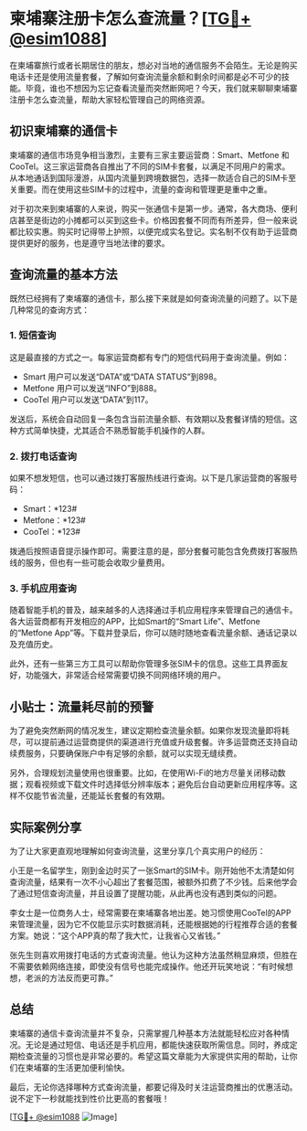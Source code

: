 # 柬埔寨注册卡怎么查流量？[[TG💪+ @esim1088](https://t.me/s/esim1088)]

在柬埔寨旅行或者长期居住的朋友，想必对当地的通信服务不会陌生。无论是购买电话卡还是使用流量套餐，了解如何查询流量余额和剩余时间都是必不可少的技能。毕竟，谁也不想因为忘记查看流量而突然断网吧？今天，我们就来聊聊柬埔寨注册卡怎么查流量，帮助大家轻松管理自己的网络资源。

## 初识柬埔寨的通信卡

柬埔寨的通信市场竞争相当激烈，主要有三家主要运营商：Smart、Metfone 和 CooTel。这三家运营商各自推出了不同的SIM卡套餐，以满足不同用户的需求。从本地通话到国际漫游，从国内流量到跨境数据包，选择一款适合自己的SIM卡至关重要。而在使用这些SIM卡的过程中，流量的查询和管理更是重中之重。

对于初次来到柬埔寨的人来说，购买一张通信卡是第一步。通常，各大商场、便利店甚至是街边的小摊都可以买到这些卡。价格因套餐不同而有所差异，但一般来说都比较实惠。购买时记得带上护照，以便完成实名登记。实名制不仅有助于运营商提供更好的服务，也是遵守当地法律的要求。

## 查询流量的基本方法

既然已经拥有了柬埔寨的通信卡，那么接下来就是如何查询流量的问题了。以下是几种常见的查询方式：

### 1. **短信查询**
这是最直接的方式之一。每家运营商都有专门的短信代码用于查询流量。例如：
- Smart 用户可以发送“DATA”或“DATA STATUS”到898。
- Metfone 用户可以发送“INFO”到888。
- CooTel 用户可以发送“DATA”到117。

发送后，系统会自动回复一条包含当前流量余额、有效期以及套餐详情的短信。这种方式简单快捷，尤其适合不熟悉智能手机操作的人群。

### 2. **拨打电话查询**
如果不想发短信，也可以通过拨打客服热线进行查询。以下是几家运营商的客服号码：
- Smart：*123#
- Metfone：*123#
- CooTel：*123#

拨通后按照语音提示操作即可。需要注意的是，部分套餐可能包含免费拨打客服热线的服务，但也有一些可能会收取少量费用。

### 3. **手机应用查询**
随着智能手机的普及，越来越多的人选择通过手机应用程序来管理自己的通信卡。各大运营商都有开发相应的APP，比如Smart的“Smart Life”、Metfone的“Metfone App”等。下载并登录后，你可以随时随地查看流量余额、通话记录以及充值历史。

此外，还有一些第三方工具可以帮助你管理多张SIM卡的信息。这些工具界面友好，功能强大，非常适合经常需要切换不同网络环境的用户。

## 小贴士：流量耗尽前的预警

为了避免突然断网的情况发生，建议定期检查流量余额。如果你发现流量即将耗尽，可以提前通过运营商提供的渠道进行充值或升级套餐。许多运营商还支持自动续费服务，只要确保账户中有足够的余额，就可以实现无缝续费。

另外，合理规划流量使用也很重要。比如，在使用Wi-Fi的地方尽量关闭移动数据；观看视频或下载文件时选择低分辨率版本；避免后台自动更新应用程序等。这样不仅能节省流量，还能延长套餐的有效期。

## 实际案例分享

为了让大家更直观地理解如何查询流量，这里分享几个真实用户的经历：

小王是一名留学生，刚到金边时买了一张Smart的SIM卡。刚开始他不太清楚如何查询流量，结果有一次不小心超出了套餐范围，被额外扣费了不少钱。后来他学会了通过短信查询流量，并且设置了提醒功能，从此再也没有遇到类似的问题。

李女士是一位商务人士，经常需要在柬埔寨各地出差。她习惯使用CooTel的APP来管理流量，因为它不仅能显示实时数据消耗，还能根据她的行程推荐合适的套餐方案。她说：“这个APP真的帮了我大忙，让我省心又省钱。”

张先生则喜欢用拨打电话的方式查询流量。他认为这种方法虽然稍显麻烦，但胜在不需要依赖网络连接，即使没有信号也能完成操作。他还开玩笑地说：“有时候想想，老派的方法反而更可靠。”

## 总结

柬埔寨的通信卡查询流量并不复杂，只需掌握几种基本方法就能轻松应对各种情况。无论是通过短信、电话还是手机应用，都能快速获取所需信息。同时，养成定期检查流量的习惯也是非常必要的。希望这篇文章能为大家提供实用的帮助，让你们在柬埔寨的生活更加便利愉快。

最后，无论你选择哪种方式查询流量，都要记得及时关注运营商推出的优惠活动。说不定下一秒就能找到性价比更高的套餐哦！

[[TG💪+ @esim1088](https://t.me/s/esim1088) ![Image](https://i.postimg.cc/4NQfJmqS/Snipaste-2025-05-13-00-14-12.png)]